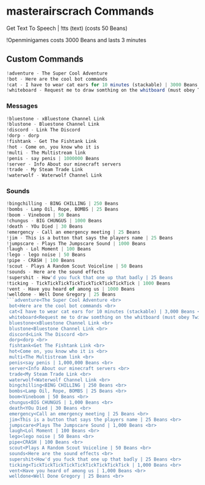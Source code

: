 # masterairscrach Commands
Get Text To Speech | !tts (text) (costs 50 Beans) <br>


!Openminigames costs 3000 Beans and lasts 3 minutes <br>
## Custom Commands <br>
```js
!adventure - The Super Cool Adventure
!bot - Here are the cool bot commands
!cat - I have to wear cat ears for 10 minutes (stackable) | 3000 Beans
!whiteboard - Request me to draw somthing on the whitboard (must obey Twitch TOS) | 4000 Beans
```
### Messages <br>
```js
!bluestone - xBluestone Channel Link
!blustone - Bluestone Channel Link
!discord - Link The Discord
!dorp - dorp
!fishtank - Get The Fishtank Link
!hot - Come on, you know who it is
!multi - The Multistream link
!penis - say penis | 1000000 Beans
!server - Info About our minecraft servers
!trade - My Steam Trade Link
!waterwolf - Waterwolf Channel Link
```
### Sounds <br>
```js
!bingchilling - BING CHILLING | 250 Beans
!bombs - Lamp Oil, Rope, BOMBS | 25 Beans
!boom - Vineboom | 50 Beans
!chungus - BIG CHUNGUS | 1000 Beans
!death - YOu Died | 30 Beans
!emergency - Call an emergency meeting | 25 Beans
!jim - This is a button that says the players name | 25 Beans
!jumpscare - Plays The Jumpscare Sound | 1000 Beans
!laugh - Lol Moment | 100 Beans
!lego - lego noise | 50 Beans
!pipe - CRASH | 100 Beans
!scout - Plays A Random Scout Voiceline | 50 Beans
!sounds - Here are the sound effects
!supershit - How'd you fuck that one up that badly | 25 Beans
!ticking - TickTickTickTickTickTickTickTickTick | 1000 Beans
!vent - Have you heard of among us | 1000 Beans
!welldone - Well Done Gregory | 25 Beans
```adventure<The Super Cool Adventure <br> 
 bot<Here are the cool bot commands <br> 
 cat<I have to wear cat ears for 10 minutes (stackable) | 3,000 Beans <br> 
 whiteboard<Request me to draw somthing on the whitboard (must obey Twitch TOS) | 4,000 Beans <br> 
 bluestone<xBluestone Channel Link <br> 
 blustone<Bluestone Channel Link <br> 
 discord<Link The Discord <br> 
 dorp<dorp <br> 
 fishtank<Get The Fishtank Link <br> 
 hot<Come on, you know who it is <br> 
 multi<The Multistream link <br> 
 penis<say penis | 1,000,000 Beans <br> 
 server<Info About our minecraft servers <br> 
 trade<My Steam Trade Link <br> 
 waterwolf<Waterwolf Channel Link <br> 
 bingchilling<BING CHILLING | 250 Beans <br> 
 bombs<Lamp Oil, Rope, BOMBS | 25 Beans <br> 
 boom<Vineboom | 50 Beans <br> 
 chungus<BIG CHUNGUS | 1,000 Beans <br> 
 death<YOu Died | 30 Beans <br> 
 emergency<Call an emergency meeting | 25 Beans <br> 
 jim<This is a button that says the players name | 25 Beans <br> 
 jumpscare<Plays The Jumpscare Sound | 1,000 Beans <br> 
 laugh<Lol Moment | 100 Beans <br> 
 lego<lego noise | 50 Beans <br> 
 pipe<CRASH | 100 Beans <br> 
 scout<Plays A Random Scout Voiceline | 50 Beans <br> 
 sounds<Here are the sound effects <br> 
 supershit<How'd you fuck that one up that badly | 25 Beans <br> 
 ticking<TickTickTickTickTickTickTickTickTick | 1,000 Beans <br> 
 vent<Have you heard of among us | 1,000 Beans <br> 
 welldone<Well Done Gregory | 25 Beans <br> 
 